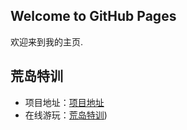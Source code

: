 ## Welcome to GitHub Pages

欢迎来到我的主页.

## 荒岛特训

- 项目地址：[项目地址](https://github.com/baijuan515/game)
- 在线游玩：[荒岛特训](https://dancing-churros-4b807a.netlify.app/))


